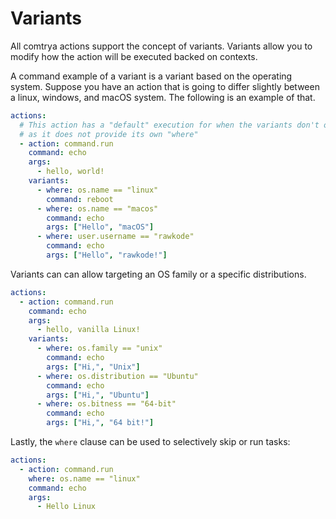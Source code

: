 # Variants

All comtrya actions support the concept of variants. Variants allow you to modify how the action will be executed backed on contexts.

A command example of a variant is a variant based on the operating system. Suppose you have an action that is going to differ slightly between a linux, windows, and macOS system. The following is an example of that.

```yaml
actions:
  # This action has a "default" execution for when the variants don't overlay,
  # as it does not provide its own "where"
  - action: command.run
    command: echo
    args:
      - hello, world!
    variants:
      - where: os.name == "linux"
        command: reboot
      - where: os.name == "macos"
        command: echo
        args: ["Hello", "macOS"]
      - where: user.username == "rawkode"
        command: echo
        args: ["Hello", "rawkode!"]
```

Variants can can allow targeting an OS family or a specific distributions.

```yaml
actions:
  - action: command.run
    command: echo
    args:
      - hello, vanilla Linux!
    variants:
      - where: os.family == "unix"
        command: echo
        args: ["Hi,", "Unix"]
      - where: os.distribution == "Ubuntu"
        command: echo
        args: ["Hi,", "Ubuntu"]
      - where: os.bitness == "64-bit"
        command: echo
        args: ["Hi,", "64 bit!"]
```

Lastly, the `where` clause can be used to selectively skip or run tasks:

```yaml
actions:
  - action: command.run
    where: os.name == "linux"
    command: echo
    args:
      - Hello Linux
```
